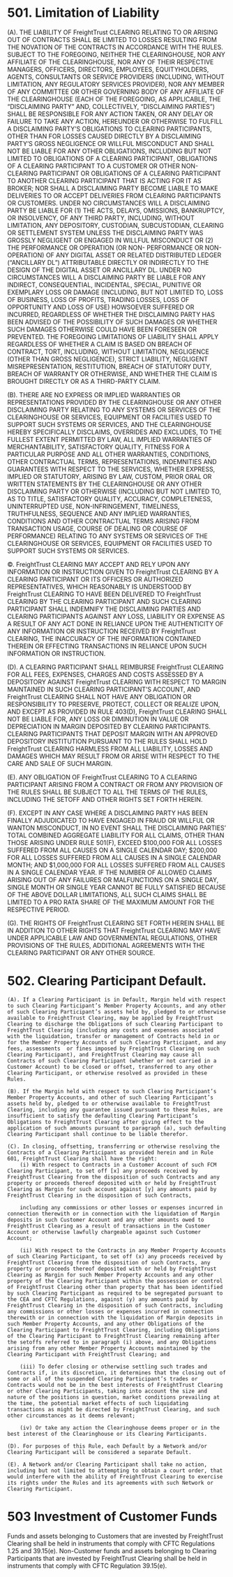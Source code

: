 <!-- Attribution-NonCommercial-NoDerivs 2.5
   - https://spdx.org/licenses/CC-BY-NC-ND-2.5.html 
   - (C) 2020 FreightTrust and Clearing Corporation -->

# 501\. Limitation of Liability

(A). THE LIABILITY OF FreightTrust CLEARING RELATING TO OR ARISING OUT
OF CONTRACTS SHALL BE LIMITED TO LOSSES RESULTING FROM THE NOVATION OF
THE CONTRACTS IN ACCORDANCE WITH THE RULES. SUBJECT TO THE FOREGOING,
NEITHER THE CLEARINGHOUSE, NOR ANY AFFILIATE OF THE CLEARINGHOUSE, NOR
ANY OF THEIR RESPECTIVE MANAGERS, OFFICERS, DIRECTORS, EMPLOYEES,
EQUITYHOLDERS, AGENTS, CONSULTANTS OR SERVICE PROVIDERS (INCLUDING,
WITHOUT LIMITATION, ANY REGULATORY SERVICES PROVIDER), NOR ANY MEMBER OF
ANY COMMITTEE OR OTHER GOVERNING BODY OF ANY AFFILIATE OF THE
CLEARINGHOUSE (EACH OF THE FOREGOING, AS APPLICABLE, THE “DISCLAIMING
PARTY” AND, COLLECTIVELY, “DISCLAIMING PARTIES”) SHALL BE RESPONSIBLE
FOR ANY ACTION TAKEN, OR ANY DELAY OR FAILURE TO TAKE ANY ACTION,
HEREUNDER OR OTHERWISE TO FULFILL A DISCLAIMING PARTY’S OBLIGATIONS TO
CLEARING PARTICIPANTS, OTHER THAN FOR LOSSES CAUSED DIRECTLY BY A
DISCLAIMING PARTY’S GROSS NEGLIGENCE OR WILLFUL MISCONDUCT AND SHALL NOT
BE LIABLE FOR ANY OTHER OBLIGATIONS, INCLUDING BUT NOT LIMITED TO
OBLIGATIONS OF A CLEARING PARTICIPANT, OBLIGATIONS OF A CLEARING
PARTICIPANT TO A CUSTOMER OR OTHER NON-CLEARING PARTICIPANT OR
OBLIGATIONS OF A CLEARING PARTICIPANT TO ANOTHER CLEARING PARTICIPANT
THAT IS ACTING FOR IT AS BROKER; NOR SHALL A DISCLAIMING PARTY BECOME
LIABLE TO MAKE DELIVERIES TO OR ACCEPT DELIVERIES FROM CLEARING
PARTICIPANTS OR CUSTOMERS. UNDER NO CIRCUMSTANCES WILL A DISCLAIMING
PARTY BE LIABLE FOR (1) THE ACTS, DELAYS, OMISSIONS, BANKRUPTCY, OR
INSOLVENCY, OF ANY THIRD PARTY, INCLUDING, WITHOUT LIMITATION, ANY
DEPOSITORY, CUSTODIAN, SUBCUSTODIAN, CLEARING OR SETTLEMENT SYSTEM
UNLESS THE DISCLAIMING PARTY WAS GROSSLY NEGLIGENT OR ENGAGED IN WILLFUL
MISCONDUCT OR (2) THE PERFORMANCE OR OPERATION (OR NON- PERFORMANCE OR
NON-OPERATION) OF ANY DIGITAL ASSET OR RELATED DISTRIBUTED LEDGER
(“ANCILLARY DL”) ATTRIBUTABLE DIRECTLY OR INDIRECTLY TO THE DESIGN OF
THE DIGITAL ASSET OR ANCILLARY DL. UNDER NO CIRCUMSTANCES WILL A
DISCLAIMING PARTY BE LIABLE FOR ANY INDIRECT, CONSEQUENTIAL, INCIDENTAL,
SPECIAL, PUNITIVE OR EXEMPLARY LOSS OR DAMAGE (INCLUDING, BUT NOT
LIMITED TO, LOSS OF BUSINESS, LOSS OF PROFITS, TRADING LOSSES, LOSS OF
OPPORTUNITY AND LOSS OF USE) HOWSOEVER SUFFERED OR INCURRED, REGARDLESS
OF WHETHER THE DISCLAIMING PARTY HAS BEEN ADVISED OF THE POSSIBILITY OF
SUCH DAMAGES OR WHETHER SUCH DAMAGES OTHERWISE COULD HAVE BEEN FORESEEN
OR PREVENTED. THE FOREGOING LIMITATIONS OF LIABILITY SHALL APPLY
REGARDLESS OF WHETHER A CLAIM IS BASED ON BREACH OF CONTRACT, TORT,
INCLUDING, WITHOUT LIMITATION, NEGLIGENCE (OTHER THAN GROSS NEGLIGENCE),
STRICT LIABILITY, NEGLIGENT MISREPRESENTATION, RESTITUTION, BREACH OF
STATUTORY DUTY, BREACH OF WARRANTY OR OTHERWISE, AND WHETHER THE CLAIM
IS BROUGHT DIRECTLY OR AS A THIRD-PARTY CLAIM.

(B). THERE ARE NO EXPRESS OR IMPLIED WARRANTIES OR REPRESENTATIONS
PROVIDED BY THE CLEARINGHOUSE OR ANY OTHER DISCLAIMING PARTY RELATING TO
ANY SYSTEMS OR SERVICES OF THE CLEARINGHOUSE OR SERVICES, EQUIPMENT OR
FACILITIES USED TO SUPPORT SUCH SYSTEMS OR SERVICES, AND THE
CLEARINGHOUSE HEREBY SPECIFICALLY DISCLAIMS, OVERRIDES AND EXCLUDES, TO
THE FULLEST EXTENT PERMITTED BY LAW, ALL IMPLIED WARRANTIES OF
MERCHANTABILITY, SATISFACTORY QUALITY, FITNESS FOR A PARTICULAR PURPOSE
AND ALL OTHER WARRANTIES, CONDITIONS, OTHER CONTRACTUAL TERMS,
REPRESENTATIONS, INDEMNITIES AND GUARANTEES WITH RESPECT TO THE
SERVICES, WHETHER EXPRESS, IMPLIED OR STATUTORY, ARISING BY LAW, CUSTOM,
PRIOR ORAL OR WRITTEN STATEMENTS BY THE CLEARINGHOUSE OR ANY OTHER
DISCLAIMING PARTY OR OTHERWISE (INCLUDING BUT NOT LIMITED TO, AS TO
TITLE, SATISFACTORY QUALITY, ACCURACY, COMPLETENESS, UNINTERRUPTED USE,
NON-INFRINGEMENT, TIMELINESS, TRUTHFULNESS, SEQUENCE AND ANY IMPLIED
WARRANTIES, CONDITIONS AND OTHER CONTRACTUAL TERMS ARISING FROM
TRANSACTION USAGE, COURSE OF DEALING OR COURSE OF PERFORMANCE) RELATING
TO ANY SYSTEMS OR SERVICES OF THE CLEARINGHOUSE OR SERVICES, EQUIPMENT
OR FACILITIES USED TO SUPPORT SUCH SYSTEMS OR SERVICES.

©. FreightTrust CLEARING MAY ACCEPT AND RELY UPON ANY INFORMATION OR
INSTRUCTION GIVEN TO FreightTrust CLEARING BY A CLEARING PARTICIPANT OR
ITS OFFICERS OR AUTHORIZED REPRESENTATIVES, WHICH REASONABLY IS
UNDERSTOOD BY FreightTrust CLEARING TO HAVE BEEN DELIVERED TO
FreightTrust CLEARING BY THE CLEARING PARTICIPANT AND SUCH CLEARING
PARTICIPANT SHALL INDEMNIFY THE DISCLAIMING PARTIES AND CLEARING
PARTICIPANTS AGAINST ANY LOSS, LIABILITY OR EXPENSE AS A RESULT OF ANY
ACT DONE IN RELIANCE UPON THE AUTHENTICITY OF ANY INFORMATION OR
INSTRUCTION RECEIVED BY FreightTrust CLEARING, THE INACCURACY OF THE
INFORMATION CONTAINED THEREIN OR EFFECTING TRANSACTIONS IN RELIANCE UPON
SUCH INFORMATION OR INSTRUCTION.

(D). A CLEARING PARTICIPANT SHALL REIMBURSE FreightTrust CLEARING FOR
ALL FEES, EXPENSES, CHARGES AND COSTS ASSESSED BY A DEPOSITORY AGAINST
FreightTrust CLEARING WITH RESPECT TO MARGIN MAINTAINED IN SUCH CLEARING
PARTICIPANT’S ACCOUNT, AND FreightTrust CLEARING SHALL NOT HAVE ANY
OBLIGATION OR RESPONSIBILITY TO PRESERVE, PROTECT, COLLECT OR REALIZE
UPON, AND EXCEPT AS PROVIDED IN RULE 403(D), FreightTrust CLEARING SHALL
NOT BE LIABLE FOR, ANY LOSS OR DIMINUTION IN VALUE OR DEPRECIATION IN
MARGIN DEPOSITED BY CLEARING PARTICIPANTS. CLEARING PARTICIPANTS THAT
DEPOSIT MARGIN WITH AN APPROVED DEPOSITORY INSTITUTION PURSUANT TO THE
RULES SHALL HOLD FreightTrust CLEARING HARMLESS FROM ALL LIABILITY,
LOSSES AND DAMAGES WHICH MAY RESULT FROM OR ARISE WITH RESPECT TO THE
CARE AND SALE OF SUCH MARGIN.

(E). ANY OBLIGATION OF FreightTrust CLEARING TO A CLEARING PARTICIPANT
ARISING FROM A CONTRACT OR FROM ANY PROVISION OF THE RULES SHALL BE
SUBJECT TO ALL THE TERMS OF THE RULES, INCLUDING THE SETOFF AND OTHER
RIGHTS SET FORTH HEREIN.

(F). EXCEPT IN ANY CASE WHERE A DISCLAIMING PARTY HAS BEEN FINALLY
ADJUDICATED TO HAVE ENGAGED IN FRAUD OR WILLFUL OR WANTON MISCONDUCT, IN
NO EVENT SHALL THE DISCLAIMING PARTIES’ TOTAL COMBINED AGGREGATE
LIABILITY FOR ALL CLAIMS, OTHER THAN THOSE ARISING UNDER RULE 501(F),
EXCEED $100,000 FOR ALL LOSSES SUFFERED FROM ALL CAUSES ON A SINGLE
CALENDAR DAY; $200,000 FOR ALL LOSSES SUFFERED FROM ALL CAUSES IN A
SINGLE CALENDAR MONTH; AND $1,000,000 FOR ALL LOSSES SUFFERED FROM ALL
CAUSES IN A SINGLE CALENDAR YEAR. IF THE NUMBER OF ALLOWED CLAIMS
ARISING OUT OF ANY FAILURES OR MALFUNCTIONS ON A SINGLE DAY, SINGLE
MONTH OR SINGLE YEAR CANNOT BE FULLY SATISFIED BECAUSE OF THE ABOVE
DOLLAR LIMITATIONS, ALL SUCH CLAIMS SHALL BE LIMITED TO A PRO RATA SHARE
OF THE MAXIMUM AMOUNT FOR THE RESPECTIVE PERIOD.

(G). THE RIGHTS OF FreightTrust CLEARING SET FORTH HEREIN SHALL BE IN
ADDITION TO OTHER RIGHTS THAT FreightTrust CLEARING MAY HAVE UNDER
APPLICABLE LAW AND GOVERNMENTAL REGULATIONS, OTHER PROVISIONS OF THE
RULES, ADDITIONAL AGREEMENTS WITH THE CLEARING PARTICIPANT OR ANY OTHER
SOURCE.

# 502\. Clearing Participant Default.

    (A). If a Clearing Participant is in Default, Margin held with respect to such Clearing Participant’s Member Property Accounts, and any other of such Clearing Participant’s assets held by, pledged to or otherwise available to FreightTrust Clearing, may be applied by FreightTrust Clearing to discharge the Obligations of such Clearing Participant to FreightTrust Clearing (including any costs and expenses associated with the liquidation, transfer or management of Contracts held in or for the Member Property Accounts of such Clearing Participant, and any fees, assessments  or fines imposed by FreightTrust Clearing on such Clearing Participant), and FreightTrust Clearing may cause all Contracts of such Clearing Participant (whether or not carried in a Customer Account) to be closed or offset, transferred to any other Clearing Participant, or otherwise resolved as provided in these Rules.
    
    (B). If the Margin held with respect to such Clearing Participant’s Member Property Accounts, and other of such Clearing Participant’s assets held by, pledged to or otherwise available to FreightTrust Clearing, including any guarantee issued pursuant to these Rules, are insufficient to satisfy the defaulting Clearing Participant’s Obligations to FreightTrust Clearing after giving effect to the application of such amounts pursuant to paragraph (a), such defaulting Clearing Participant shall continue to be liable therefor.
    
    (C). In closing, offsetting, transferring or otherwise resolving the Contracts of a Clearing Participant as provided herein and in Rule 601, FreightTrust Clearing shall have the right:
        (i) With respect to Contracts in a Customer Account of such FCM Clearing Participant, to set off [x] any proceeds received by FreightTrust Clearing from the disposition of such Contracts and any property or proceeds thereof deposited with or held by FreightTrust Clearing as Margin for such account against [y] any amounts paid by FreightTrust Clearing in the disposition of such Contracts,
    
        including any commissions or other losses or expenses incurred in connection therewith or in connection with the liquidation of Margin deposits in such Customer Account and any other amounts owed to FreightTrust Clearing as a result of transactions in the Customer Account or otherwise lawfully chargeable against such Customer Account;
    
        (ii) With respect to the Contracts in any Member Property Accounts of such Clearing Participant, to set off (x) any proceeds received by FreightTrust Clearing from the disposition of such Contracts, any property or proceeds thereof deposited with or held by FreightTrust Clearing as Margin for such Member Property Accounts and any other property of the Clearing Participant within the possession or control of FreightTrust Clearing other than property that has been identified by such Clearing Participant as required to be segregated pursuant to the CEA and CFTC Regulations, against (y) any amounts paid by FreightTrust Clearing in the disposition of such Contracts, including any commissions or other losses or expenses incurred in connection therewith or in connection with the liquidation of Margin deposits in such Member Property Accounts, and any other Obligations of the Clearing Participant to FreightTrust Clearing, including Obligations of the Clearing Participant to FreightTrust Clearing remaining after the setoffs referred to in paragraph (i) above, and any Obligations arising from any other Member Property Accounts maintained by the Clearing Participant with FreightTrust Clearing; and
    
        (iii) To defer closing or otherwise settling such trades and Contracts if, in its discretion, it determines that the closing out of some or all of the suspended Clearing Participant’s trades or Contracts would not be in the best interests of FreightTrust Clearing or other Clearing Participants, taking into account the size and nature of the positions in question, market conditions prevailing at the time, the potential market effects of such liquidating transactions as might be directed by FreightTrust Clearing, and such other circumstances as it deems relevant;
    
        (iv) Or take any action the Clearinghouse deems proper or in the best interest of the Clearinghouse or its Clearing Participants.
    
    (D). For purposes of this Rule, each Default by a Network and/or Clearing Participant will be considered a separate Default.
    
    (E). A Network and/or Clearing Participant shall take no action, including but not limited to attempting to obtain a court order, that would interfere with the ability of FreightTrust Clearing to exercise its rights under the Rules and its agreements with such Network or Clearing Participant.

# 503 Investment of Customer Funds

Funds and assets belonging to Customers that are invested by
FreightTrust Clearing shall be held in instruments that comply with CFTC
Regulations 1.25 and 39.15(e). Non-Customer funds and assets belonging
to Clearing Participants that are invested by FreightTrust Clearing
shall be held in instruments that comply with CFTC Regulation 39.15(e).
